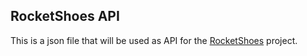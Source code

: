 ## RocketShoes API

This is a json file that will be used as API for the [RocketShoes](https://github.com/adeonir/rocketshoes) project.
